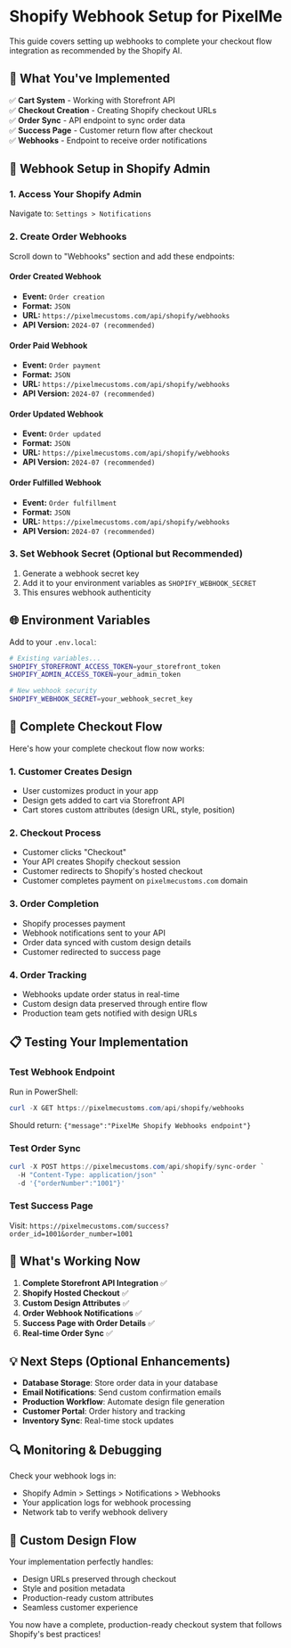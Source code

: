 # Shopify Webhook Setup for PixelMe

This guide covers setting up webhooks to complete your checkout flow integration as recommended by the Shopify AI.

## 🎯 What You've Implemented

✅ **Cart System** - Working with Storefront API  
✅ **Checkout Creation** - Creating Shopify checkout URLs  
✅ **Order Sync** - API endpoint to sync order data  
✅ **Success Page** - Customer return flow after checkout  
✅ **Webhooks** - Endpoint to receive order notifications  

## 🔧 Webhook Setup in Shopify Admin

### 1. Access Your Shopify Admin
Navigate to: `Settings > Notifications`

### 2. Create Order Webhooks
Scroll down to "Webhooks" section and add these endpoints:

#### Order Created Webhook
- **Event:** `Order creation`
- **Format:** `JSON`
- **URL:** `https://pixelmecustoms.com/api/shopify/webhooks`
- **API Version:** `2024-07 (recommended)`

#### Order Paid Webhook  
- **Event:** `Order payment`
- **Format:** `JSON` 
- **URL:** `https://pixelmecustoms.com/api/shopify/webhooks`
- **API Version:** `2024-07 (recommended)`

#### Order Updated Webhook
- **Event:** `Order updated`
- **Format:** `JSON`
- **URL:** `https://pixelmecustoms.com/api/shopify/webhooks`
- **API Version:** `2024-07 (recommended)`

#### Order Fulfilled Webhook
- **Event:** `Order fulfillment`
- **Format:** `JSON`
- **URL:** `https://pixelmecustoms.com/api/shopify/webhooks`
- **API Version:** `2024-07 (recommended)`

### 3. Set Webhook Secret (Optional but Recommended)
1. Generate a webhook secret key
2. Add it to your environment variables as `SHOPIFY_WEBHOOK_SECRET`
3. This ensures webhook authenticity

## 🌐 Environment Variables

Add to your `.env.local`:

```bash
# Existing variables...
SHOPIFY_STOREFRONT_ACCESS_TOKEN=your_storefront_token
SHOPIFY_ADMIN_ACCESS_TOKEN=your_admin_token

# New webhook security
SHOPIFY_WEBHOOK_SECRET=your_webhook_secret_key
```

## 🔄 Complete Checkout Flow

Here's how your complete checkout flow now works:

### 1. Customer Creates Design
- User customizes product in your app
- Design gets added to cart via Storefront API
- Cart stores custom attributes (design URL, style, position)

### 2. Checkout Process
- Customer clicks "Checkout" 
- Your API creates Shopify checkout session
- Customer redirects to Shopify's hosted checkout
- Customer completes payment on `pixelmecustoms.com` domain

### 3. Order Completion
- Shopify processes payment
- Webhook notifications sent to your API
- Order data synced with custom design details
- Customer redirected to success page

### 4. Order Tracking
- Webhooks update order status in real-time
- Custom design data preserved through entire flow
- Production team gets notified with design URLs

## 📋 Testing Your Implementation

### Test Webhook Endpoint
Run in PowerShell:
```powershell
curl -X GET https://pixelmecustoms.com/api/shopify/webhooks
```
Should return: `{"message":"PixelMe Shopify Webhooks endpoint"}`

### Test Order Sync
```powershell
curl -X POST https://pixelmecustoms.com/api/shopify/sync-order `
  -H "Content-Type: application/json" `
  -d '{"orderNumber":"1001"}'
```

### Test Success Page
Visit: `https://pixelmecustoms.com/success?order_id=1001&order_number=1001`

## 🚀 What's Working Now

1. **Complete Storefront API Integration** ✅
2. **Shopify Hosted Checkout** ✅ 
3. **Custom Design Attributes** ✅
4. **Order Webhook Notifications** ✅
5. **Success Page with Order Details** ✅
6. **Real-time Order Sync** ✅

## 💡 Next Steps (Optional Enhancements)

- **Database Storage**: Store order data in your database
- **Email Notifications**: Send custom confirmation emails
- **Production Workflow**: Automate design file generation
- **Customer Portal**: Order history and tracking
- **Inventory Sync**: Real-time stock updates

## 🔍 Monitoring & Debugging

Check your webhook logs in:
- Shopify Admin > Settings > Notifications > Webhooks
- Your application logs for webhook processing
- Network tab to verify webhook delivery

## 🎨 Custom Design Flow

Your implementation perfectly handles:
- Design URLs preserved through checkout
- Style and position metadata
- Production-ready custom attributes
- Seamless customer experience

You now have a complete, production-ready checkout system that follows Shopify's best practices! 